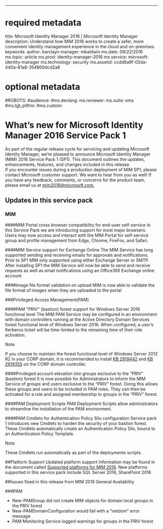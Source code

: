 ---
# required metadata

title: Microsoft Identity Manager 2016 | Microsoft Identity Manager
description: Understand how MIM 2016 works to create a safer, more convenient identity management experience in the cloud and on-premises.
keywords:
author: barclayn
manager: mbaldwin
ms.date: 09/22/2016
ms.topic: article
ms.prod: identity-manager-2016
ms.service: microsoft-identity-manager
ms.technology: security
ms.assetid: ccdd8a9f-02da-440a-81a8-354800dcd2a8

# optional metadata

#ROBOTS:
#audience:
#ms.devlang:
ms.reviewer: 
ms.suite: ems
#ms.tgt_pltfrm:
#ms.custom:

# What’s new for Microsoft Identity Manager 2016 Service Pack 1 #

As part of the regular release cycle for servicing and updating Microsoft Identity Manager, we’re pleased to announce Microsoft Identity Manager (MIM) 2016 Service Pack 1 (SP1). This document outlines the updates, enhancements, features, and changes included in this release.  
If you encounter issues during a production deployment of MIM SP1, please contact Microsoft customer support.
We want to hear from you as well! If you have any feedback, comments, or concerns for the product team, please email us at [mim2016@microsoft.com.]( mim2016@microsoft.com)



## Updates in this service pack #

### MIM

####MIM Portal cross browser compatibility for end-user self-service
In this Service Pack we are introducing support for most major browsers. Users may now access and interact with the MIM Portal for self-service group and profile management from Edge, Chrome, FireFox, and Safari.

####MIM Service support for Exchange Online
The MIM Service has long supported sending and receiving emails for approvals and notifications. Prior to SP1 MIM only supported using either Exchange Server or SMTP. After installing SP1 the MIM Service will now be able to send and receive requests as well as email notifications using an Office365 Exchange online account.

####Image file format validation on upload
MIM is now able to validate the file format of images when they are uploaded to the portal

###Privileged Access Management(PAM)

####PAM "PRIV" (bastion) forest support for Windows Server 2016 functional level
The MIM PAM Service may be configured in an environment with domain controllers running at the Active Directory Domain Services forest functional level of Windows Server 2016. When configured, a user’s Kerberos ticket will be time-limited to the remaining time of their role activation.

>[!Note]
If you choose to maintain the forest functional level of Windows Server 2012 R2 in your CORP domain, it is recommended to install [KB 2919442](https://support.microsoft.com/en-us/kb/2919442) and [KB 2919355](https://support.microsoft.com/en-us/kb/2919355) on the CORP domain controller.


####Privileged account elevation into groups exclusive to the “PRIV” (bastion) forest
It is now possible for Administrators to inform the MIM Service of groups and users exclusive to the “PRIV” forest. Doing this allows these groups and users to be included in PAM roles.  They can then be activated for a role and assigned membership to groups in the “PRIV” forest.  

####PAM Deployment Scripts
PAM Deployment Scripts allow administrators to streamline the installation of the PAM environment.

####PAM Cmdlets for Authentication Policy Silo configuration
Service pack 1 introduces new Cmdlets to harden the security of your bastion forest. These Cmdlets automatically create an Authentication Policy Silo, bound to an Authentication Policy Template. 

>[!Note]
These Cmdlets run automatically as part of the deployments scripts.


##Platform Support
Updated platform support information may be found in the document called [Supported platforms for MIM 2016](/microsoft-identity-manager/plan-design/microsoft-identity-manager-2016-supported-platforms).  New platforms supported in this service pack include SQL Server 2016, SharePoint 2016

##Issues fixed in this release from MIM 2016 General Availability

###PAM
- New-PAMGroup did not create MIM objects for domain local groups in the PRIV forest
- New-PAMDomainConfiguration would fail with a “netdom” error message
- PAM Monitoring Service logged warnings for groups in the PRIV forest
 